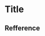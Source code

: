 Title
======================================================================


Refference
----------------------------------------------------------------------
[](https://)
